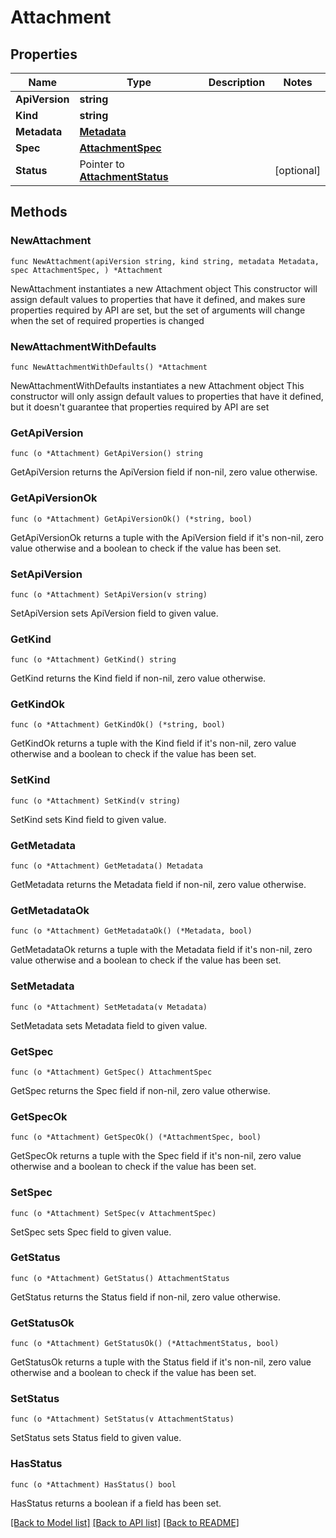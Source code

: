 # Attachment

## Properties

Name | Type | Description | Notes
------------ | ------------- | ------------- | -------------
**ApiVersion** | **string** |  | 
**Kind** | **string** |  | 
**Metadata** | [**Metadata**](Metadata.md) |  | 
**Spec** | [**AttachmentSpec**](AttachmentSpec.md) |  | 
**Status** | Pointer to [**AttachmentStatus**](AttachmentStatus.md) |  | [optional] 

## Methods

### NewAttachment

`func NewAttachment(apiVersion string, kind string, metadata Metadata, spec AttachmentSpec, ) *Attachment`

NewAttachment instantiates a new Attachment object
This constructor will assign default values to properties that have it defined,
and makes sure properties required by API are set, but the set of arguments
will change when the set of required properties is changed

### NewAttachmentWithDefaults

`func NewAttachmentWithDefaults() *Attachment`

NewAttachmentWithDefaults instantiates a new Attachment object
This constructor will only assign default values to properties that have it defined,
but it doesn't guarantee that properties required by API are set

### GetApiVersion

`func (o *Attachment) GetApiVersion() string`

GetApiVersion returns the ApiVersion field if non-nil, zero value otherwise.

### GetApiVersionOk

`func (o *Attachment) GetApiVersionOk() (*string, bool)`

GetApiVersionOk returns a tuple with the ApiVersion field if it's non-nil, zero value otherwise
and a boolean to check if the value has been set.

### SetApiVersion

`func (o *Attachment) SetApiVersion(v string)`

SetApiVersion sets ApiVersion field to given value.


### GetKind

`func (o *Attachment) GetKind() string`

GetKind returns the Kind field if non-nil, zero value otherwise.

### GetKindOk

`func (o *Attachment) GetKindOk() (*string, bool)`

GetKindOk returns a tuple with the Kind field if it's non-nil, zero value otherwise
and a boolean to check if the value has been set.

### SetKind

`func (o *Attachment) SetKind(v string)`

SetKind sets Kind field to given value.


### GetMetadata

`func (o *Attachment) GetMetadata() Metadata`

GetMetadata returns the Metadata field if non-nil, zero value otherwise.

### GetMetadataOk

`func (o *Attachment) GetMetadataOk() (*Metadata, bool)`

GetMetadataOk returns a tuple with the Metadata field if it's non-nil, zero value otherwise
and a boolean to check if the value has been set.

### SetMetadata

`func (o *Attachment) SetMetadata(v Metadata)`

SetMetadata sets Metadata field to given value.


### GetSpec

`func (o *Attachment) GetSpec() AttachmentSpec`

GetSpec returns the Spec field if non-nil, zero value otherwise.

### GetSpecOk

`func (o *Attachment) GetSpecOk() (*AttachmentSpec, bool)`

GetSpecOk returns a tuple with the Spec field if it's non-nil, zero value otherwise
and a boolean to check if the value has been set.

### SetSpec

`func (o *Attachment) SetSpec(v AttachmentSpec)`

SetSpec sets Spec field to given value.


### GetStatus

`func (o *Attachment) GetStatus() AttachmentStatus`

GetStatus returns the Status field if non-nil, zero value otherwise.

### GetStatusOk

`func (o *Attachment) GetStatusOk() (*AttachmentStatus, bool)`

GetStatusOk returns a tuple with the Status field if it's non-nil, zero value otherwise
and a boolean to check if the value has been set.

### SetStatus

`func (o *Attachment) SetStatus(v AttachmentStatus)`

SetStatus sets Status field to given value.

### HasStatus

`func (o *Attachment) HasStatus() bool`

HasStatus returns a boolean if a field has been set.


[[Back to Model list]](../README.md#documentation-for-models) [[Back to API list]](../README.md#documentation-for-api-endpoints) [[Back to README]](../README.md)


